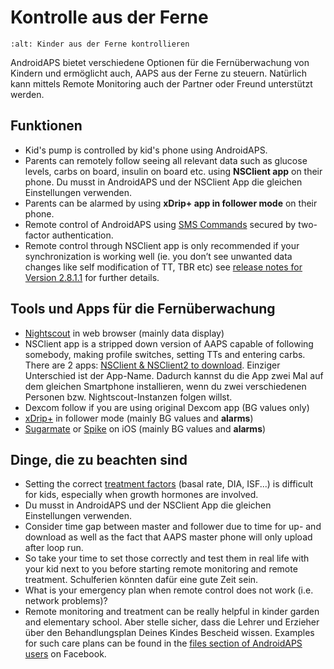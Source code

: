 # Kontrolle aus der Ferne

```{image} ../images/KidsMonitoring.png
:alt: Kinder aus der Ferne kontrollieren
```

AndroidAPS bietet verschiedene Optionen für die Fernüberwachung von Kindern und ermöglicht auch, AAPS aus der Ferne zu steuern. Natürlich kann mittels Remote Monitoring auch der Partner oder Freund unterstützt werden.

## Funktionen

- Kid's pump is controlled by kid's phone using AndroidAPS.
- Parents can remotely follow seeing all relevant data such as glucose levels, carbs on board, insulin on board etc. using **NSClient app** on their phone. Du musst in AndroidAPS und der NSClient App die gleichen Einstellungen verwenden.
- Parents can be alarmed by using **xDrip+ app in follower mode** on their phone.
- Remote control of AndroidAPS using [SMS Commands](../Children/SMS-Commands.md) secured by two-factor authentication.
- Remote control through NSClient app is only recommended if your synchronization is working well (ie. you don’t see unwanted data changes like self modification of TT, TBR etc) see [release notes for Version 2.8.1.1](../Installing-AndroidAPS/Releasenotes.md#important-hints) for further details.

## Tools und Apps für die Fernüberwachung

- [Nightscout](https://nightscout.github.io/) in web browser (mainly data display)
- NSClient app is a stripped down version of AAPS capable of following somebody, making profile switches, setting TTs and entering carbs. There are 2 apps:  [NSClient & NSClient2 to download](https://github.com/nightscout/AndroidAPS/releases/). Einziger Unterschied ist der App-Name. Dadurch kannst du die App zwei Mal auf dem gleichen Smartphone installieren, wenn du zwei verschiedenen Personen bzw. Nightscout-Instanzen folgen willst.
- Dexcom follow if you are using original Dexcom app (BG values only)
- [xDrip+](../Configuration/xdrip.md) in follower mode (mainly BG values and **alarms**)
- [Sugarmate](https://sugarmate.io/) or [Spike](https://spike-app.com/) on iOS (mainly BG values and **alarms**)

## Dinge, die zu beachten sind

- Setting the correct [treatment factors](../Getting-Started/FAQ.md#how-to-begin) (basal rate, DIA, ISF...) is difficult for kids, especially when growth hormones are involved.
- Du musst in AndroidAPS und der NSClient App die gleichen Einstellungen verwenden.
- Consider time gap between master and follower due to time for up- and download as well as the fact that AAPS master phone will only upload after loop run.
- So take your time to set those correctly and test them in real life with your kid next to you before starting remote monitoring and remote treatment. Schulferien könnten dafür eine gute Zeit sein.
- What is your emergency plan when remote control does not work (i.e. network problems)?
- Remote monitoring and treatment can be really helpful in kinder garden and elementary school. Aber stelle sicher, dass die Lehrer und Erzieher über den Behandlungsplan Deines Kindes Bescheid wissen. Examples for such care plans can be found in the [files section of AndroidAPS users](https://www.facebook.com/groups/AndroidAPSUsers/files/) on Facebook.
